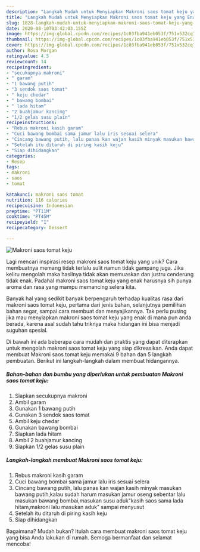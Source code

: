 ```yaml
---
description: "Langkah Mudah untuk Menyiapkan Makroni saos tomat keju yang Enak Banget"
title: "Langkah Mudah untuk Menyiapkan Makroni saos tomat keju yang Enak Banget"
slug: 1828-langkah-mudah-untuk-menyiapkan-makroni-saos-tomat-keju-yang-enak-banget
date: 2020-08-10T03:42:03.155Z
image: https://img-global.cpcdn.com/recipes/1c03fba941eb053f/751x532cq70/makroni-saos-tomat-keju-foto-resep-utama.jpg
thumbnail: https://img-global.cpcdn.com/recipes/1c03fba941eb053f/751x532cq70/makroni-saos-tomat-keju-foto-resep-utama.jpg
cover: https://img-global.cpcdn.com/recipes/1c03fba941eb053f/751x532cq70/makroni-saos-tomat-keju-foto-resep-utama.jpg
author: Rosa Morgan
ratingvalue: 4.5
reviewcount: 14
recipeingredient:
- "secukupnya makroni"
- " garam"
- "1 bawang putih"
- "3 sendok saos tomat"
- " keju chedar"
- " bawang bombai"
- " lada hitam"
- "2 buahjamur kancing"
- "1/2 gelas susu plain"
recipeinstructions:
- "Rebus makroni kasih garam"
- "Cuci bawang bombai sama jamur lalu iris sesuai selera"
- "Cincang bawang putih, lalu panas kan wajan kasih minyak masukan bawang putih,kalau sudah harum masukan jamur oseng sebentar lalu masukan bawang bombai,masukan susu aduk&#34;kasih saos sama lada hitam,makroni lalu masukan aduk&#34; sampai menyusut"
- "Setelah itu ditaruh di piring kasih keju"
- "Siap dihidangkan"
categories:
- Resep
tags:
- makroni
- saos
- tomat

katakunci: makroni saos tomat 
nutrition: 116 calories
recipecuisine: Indonesian
preptime: "PT11M"
cooktime: "PT45M"
recipeyield: "1"
recipecategory: Dessert

---
```



![Makroni saos tomat keju](https://img-global.cpcdn.com/recipes/1c03fba941eb053f/751x532cq70/makroni-saos-tomat-keju-foto-resep-utama.jpg)

Lagi mencari inspirasi resep makroni saos tomat keju yang unik? Cara membuatnya memang tidak terlalu sulit namun tidak gampang juga. Jika keliru mengolah maka hasilnya tidak akan memuaskan dan justru cenderung tidak enak. Padahal makroni saos tomat keju yang enak harusnya sih punya aroma dan rasa yang mampu memancing selera kita.

Banyak hal yang sedikit banyak berpengaruh terhadap kualitas rasa dari makroni saos tomat keju, pertama dari jenis bahan, selanjutnya pemilihan bahan segar, sampai cara membuat dan menyajikannya. Tak perlu pusing jika mau menyiapkan makroni saos tomat keju yang enak di mana pun anda berada, karena asal sudah tahu triknya maka hidangan ini bisa menjadi suguhan spesial.




Di bawah ini ada beberapa cara mudah dan praktis yang dapat diterapkan untuk mengolah makroni saos tomat keju yang siap dikreasikan. Anda dapat membuat Makroni saos tomat keju memakai 9 bahan dan 5 langkah pembuatan. Berikut ini langkah-langkah dalam membuat hidangannya.

<!--inarticleads1-->

##### Bahan-bahan dan bumbu yang diperlukan untuk pembuatan Makroni saos tomat keju:

1. Siapkan secukupnya makroni
1. Ambil  garam
1. Gunakan 1 bawang putih
1. Gunakan 3 sendok saos tomat
1. Ambil  keju chedar
1. Gunakan  bawang bombai
1. Siapkan  lada hitam
1. Ambil 2 buahjamur kancing
1. Siapkan 1/2 gelas susu plain




<!--inarticleads2-->

##### Langkah-langkah membuat Makroni saos tomat keju:

1. Rebus makroni kasih garam
1. Cuci bawang bombai sama jamur lalu iris sesuai selera
1. Cincang bawang putih, lalu panas kan wajan kasih minyak masukan bawang putih,kalau sudah harum masukan jamur oseng sebentar lalu masukan bawang bombai,masukan susu aduk&#34;kasih saos sama lada hitam,makroni lalu masukan aduk&#34; sampai menyusut
1. Setelah itu ditaruh di piring kasih keju
1. Siap dihidangkan




Bagaimana? Mudah bukan? Itulah cara membuat makroni saos tomat keju yang bisa Anda lakukan di rumah. Semoga bermanfaat dan selamat mencoba!
